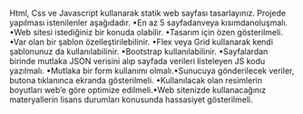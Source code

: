 Html, Css  ve Javascript kullanarak statik web sayfası tasarlayınız. 
Projede yapılması istenilenler aşağıdadır.
•En az 5 sayfadanveya kısımdanoluşmalı.
•Web sitesi istediğiniz bir konuda olabilir.
•Tasarım için özen gösterilmeli.
•Var olan bir şablon özelleştirilebilinir.
•Flex veya Grid kullanarak kendi şablonunuz da kullanılabilinir.
•Bootstrap kullanılabilinir.
•Sayfalardan birinde mutlaka JSON verisini alıp sayfada verileri listeleyen JS kodu yazılmalı.
•Mutlaka bir form kullanımı olmalı.•Sunucuya gönderilecek veriler, butona tıklanınca ekranda gösterilmeli.
•Kullanılacak olan resimlerin boyutları web’e göre optimize edilmeli.•Web sitenizde kullanacağınız materyallerin lisans durumları konusunda hassasiyet gösterilmeli.
